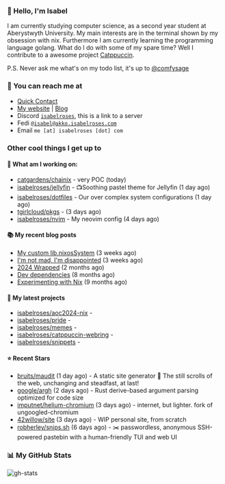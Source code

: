 ### 👋 Hello, I'm Isabel

I am currently studying computer science, as a second year student at Aberystwyth University. My main interests are in the terminal shown by my obsession with nix. Furthermore I am currently learning the programming language golang.
What do I do with some of my spare time? Well I contribute to a awesome project [Catppuccin](https://github.com/catppuccin/catppuccin).

P.S. Never ask me what's on my todo list, it's up to [@comfysage](https://github.com/comfysage)

### 📧 You can reach me at

* [Quick Contact](https://isabel.contact)
* [My website](https://isabelroses.com) | [Blog](https://isabelroses.com/blog)
* Discord [`isabelroses`](https://discord.gg/8RVhHeJH3x), this is a link to a server
* Fedi [`@isabel@akko.isabelroses.com`](https://akko.isabelroses.com/isabel)
* Email `me [at] isabelroses [dot] com`

### Other cool things I get up to

#### 👷 What am I working on:


- [catgardens/chainix](https://github.com/catgardens/chainix) - very POC (today)
- [isabelroses/jellyfin](https://github.com/isabelroses/jellyfin) - 📺Soothing pastel theme for Jellyfin (1 day ago)
- [isabelroses/dotfiles](https://github.com/isabelroses/dotfiles) - Our over complex system configurations  (1 day ago)
- [tgirlcloud/pkgs](https://github.com/tgirlcloud/pkgs) -  (3 days ago)
- [isabelroses/nvim](https://github.com/isabelroses/nvim) - My neovim config (4 days ago)

#### 📚 My recent blog posts

- [My custom lib.nixosSystem](https://isabelroses.com/blog/custom-lib-nixossystem-11) (3 weeks ago)
- [I&#39;m not mad, I&#39;m disappointed](https://isabelroses.com/blog/im-not-mad-im-disappointed-10) (3 weeks ago)
- [2024 Wrapped](https://isabelroses.com/blog/2024-wrapped-9) (2 months ago)
- [Dev dependencies](https://isabelroses.com/blog/nix-shells-8) (8 months ago)
- [Experimenting with Nix](https://isabelroses.com/blog/experimenting-with-nix-7) (9 months ago)

#### 🌱 My latest projects

- [isabelroses/aoc2024-nix](https://github.com/isabelroses/aoc2024-nix) - 
- [isabelroses/pride](https://github.com/isabelroses/pride) - 
- [isabelroses/memes](https://github.com/isabelroses/memes) - 
- [isabelroses/catppuccin-webring](https://github.com/isabelroses/catppuccin-webring) - 
- [isabelroses/snippets](https://github.com/isabelroses/snippets) - 

#### ⭐ Recent Stars

- [bruits/maudit](https://github.com/bruits/maudit) (1 day ago) - A static site generator 👑 The still scrolls of the web, unchanging and steadfast, at last!
- [google/argh](https://github.com/google/argh) (2 days ago) - Rust derive-based argument parsing optimized for code size
- [imputnet/helium-chromium](https://github.com/imputnet/helium-chromium) (3 days ago) - internet, but lighter. fork of ungoogled-chromium
- [42willow/site](https://github.com/42willow/site) (3 days ago) - WIP personal site, from scratch
- [robherley/snips.sh](https://github.com/robherley/snips.sh) (6 days ago) - ✂️ passwordless, anonymous SSH-powered pastebin with a human-friendly TUI and web UI


### 📊 My GitHub Stats

![gh-stats](https://github-readme-stats-one-bice.vercel.app/api?username=isabelroses&include_all_commits=true&show_icons=true&bg_color=1e1e2e&text_color=cdd6f4&icon_color=cba6f7&title_color=94e2d5&border_color=313244&role=OWNER,ORGANIZATION_MEMBER)


